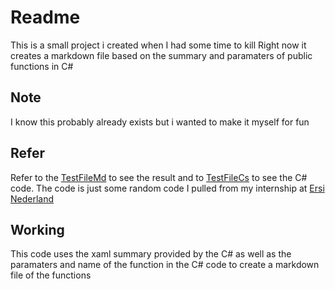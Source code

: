 # Readme
This is a small project i created when I had some time to kill
Right now it creates a markdown file based on the summary and paramaters of public functions in C#

## Note
I know this probably already exists but i wanted to make it myself for fun

## Refer
Refer to the [TestFileMd](TestFile.md) to see the result and to [TestFileCs](TestFile.cs) to see the C# code.
The code is just some random code I pulled from my internship at [Ersi Nederland](https://www.esri.nl/nl-nl/home)

## Working
This code uses the xaml summary provided by the C# as well as the paramaters and name of the function in the C# code to create a markdown file of the functions
